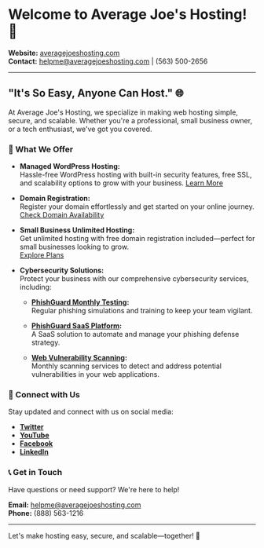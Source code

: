 # Welcome to Average Joe's Hosting! 🚀

**Website:** [averagejoeshosting.com](https://averagejoeshosting.com)  
**Contact:** [helpme@averagejoeshosting.com](mailto:helpme@averagejoeshosting.com) | (563) 500-2656

---

## "It's So Easy, Anyone Can Host." 🌐

At Average Joe's Hosting, we specialize in making web hosting simple, secure, and scalable. Whether you're a professional, small business owner, or a tech enthusiast, we've got you covered.

### 🌟 What We Offer

- **Managed WordPress Hosting:**  
  Hassle-free WordPress hosting with built-in security features, free SSL, and scalability options to grow with your business. [Learn More](https://averagejoeshosting.com/wordpress-hosting)

- **Domain Registration:**  
  Register your domain effortlessly and get started on your online journey.  
  [Check Domain Availability](https://averagejoeshosting.com/portal/domainchecker.php)

- **Small Business Unlimited Hosting:**  
  Get unlimited hosting with free domain registration included—perfect for small businesses looking to grow.  
  [Explore Plans](https://averagejoeshosting.com/portal/order/small-business-class/104)

- **Cybersecurity Solutions:**  
  Protect your business with our comprehensive cybersecurity services, including:

  - **[PhishGuard Monthly Testing](https://averagejoeshosting.com/portal/order/phishguard/105):**  
    Regular phishing simulations and training to keep your team vigilant.

  - **[PhishGuard SaaS Platform](https://averagejoeshosting.com/portal/order/phishguard/106):**  
    A SaaS solution to automate and manage your phishing defense strategy.

  - **[Web Vulnerability Scanning](https://averagejoeshosting.com/portal/order/vulnerability-scanning/103):**  
    Monthly scanning services to detect and address potential vulnerabilities in your web applications.

### 📣 Connect with Us

Stay updated and connect with us on social media:

- **[Twitter](https://twitter.com/AverageJoesHost)**
- **[YouTube](https://www.youtube.com/@AverageJoesHosting)**
- **[Facebook](https://www.facebook.com/AverageJoesHosting)**
- **[LinkedIn](https://www.linkedin.com/company/averagejoeshosting)**

### 📞 Get in Touch

Have questions or need support? We're here to help!

**Email:** [helpme@averagejoeshosting.com](mailto:helpme@averagejoeshosting.com)  
**Phone:** (888) 563-1216

---

Let's make hosting easy, secure, and scalable—together! 💪
